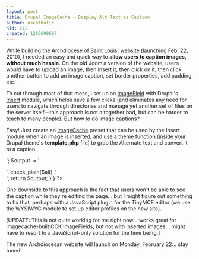 ```yaml
---
layout: post
title: Drupal ImageCache - Display Alt Text as Caption
author: oscatholic
nid: 212
created: 1266698607
---
```

<p>
	While building the Archdiocese of Saint Louis&#39; website (launching Feb. 22, 2010), I needed an easy and quick way to <strong>allow users to caption images, without much hassle</strong>. On the old Joomla version of the website, users would have to upload an image, then insert it, then click on it, then click another button to add an image caption, set border properties, add padding, etc.</p>
<p>
	To cut through most of that mess, I set up an <a href="http://drupal.org/project/imagefield">ImageField</a> with Drupal&#39;s <a href="http://drupal.org/project/insert">Insert</a> module, which helps save a few clicks (and eliminates any need for users to navigate through directories and manage yet another set of files on the server itself&mdash;this approach is not altogether bad, but can be harder to teach to many people). But how to do image captions?</p>
<p>
	Easy! Just create an <a href="http://drupal.org/project/imagecache">ImageCache</a> preset that can be used by the Insert module when an image is inserted, and use a theme function (inside your Drupal theme&#39;s <strong>template.php</strong> file) to grab the Alternate text and convert it to a caption.</p>
<p>
<?php
/**
 * Add a caption to imagefield pictures with an 'alt' tag
 */
function archstl_imagecache($namespace, $path, $alt = '', $title = '', $attributes = NULL) {
  if ($path) {
		$attributes = drupal_attributes($attributes);
	  $imagecache_path = file_create_url(file_directory_path() .'/imagecache/'. $namespace .'/'. $path);
	  $output = '<img src="'. $imagecache_path .'" alt="'. check_plain($alt) .'" title="'. check_plain($title) .'" '. $attributes .' />';
	  $output .= '<div class="caption">'. check_plain($alt) .'</div>';
	  return $output;
	}
}
?></p>
<p>
	One downside to this approach is the fact that users won&#39;t be able to see the caption while they&#39;re editing the page... but I might figure out something to fix that, perhaps with a JavaScript plugin for the TinyMCE editor (we use the WYSIWYG module to set up editor profiles on the new site).</p>
<p>
	[UPDATE: This is not quite working for me right now... works great for imagecache-built CCK ImageFields, but not with inserted images... might have to resort to a JavaScript-only solution for the time being.]</p>
<p>
	The new Archdiocesan website will launch on Monday, February 22... stay tuned!</p>
